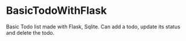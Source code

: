 # BasicTodoWithFlask

Basic Todo list made with Flask, Sqlite. Can add a todo, update its status and delete the todo.
